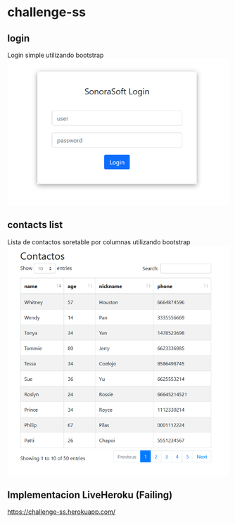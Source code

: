 # challenge-ss

## login
Login simple utilizando bootstrap
![Login](https://github.com/descent2oblivion/challenge-ss/blob/master/src/main/resources/views/login.png?raw=true)
## contacts list
Lista de contactos soretable por columnas utilizando bootstrap
![Lista de contactos](https://github.com/descent2oblivion/challenge-ss/blob/master/src/main/resources/views/contactos.png?raw=true)
## Implementacion LiveHeroku (Failing)
https://challenge-ss.herokuapp.com/
